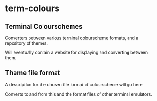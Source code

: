 # term-colours

## Terminal Colourschemes

Converters between various terminal colourscheme formats, and a repository of themes.

Will eventually contain a website for displaying and converting between them.

## Theme file format

A description for the chosen file format of colourscheme will go here.

Converts to and from this and the format files of other terminal emulators.

